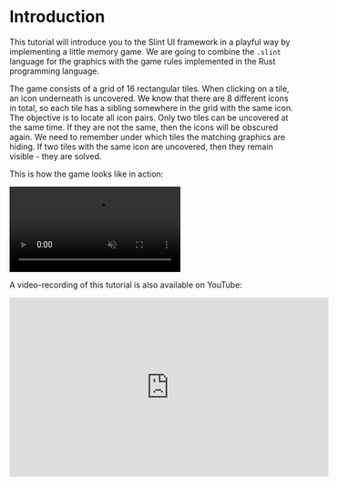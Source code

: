 # Introduction

This tutorial will introduce you to the Slint UI framework in a playful way by implementing a little memory game. We are going to combine the `.slint` language for the graphics with the game rules implemented in the Rust programming language.

The game consists of a grid of 16 rectangular tiles. When clicking on a tile, an icon underneath is uncovered.
We know that there are 8 different icons in total, so each tile has a sibling somewhere in the grid with the
same icon. The objective is to locate all icon pairs. Only two tiles can be uncovered at the same time. If they
are not the same, then the icons will be obscured again. We need to remember under which tiles the matching
graphics are hiding. If two tiles with the same icon are uncovered, then they remain visible - they are solved.

This is how the game looks like in action:

<video autoplay loop muted playsinline src="https://sixtyfps.io/blog/memory-game-tutorial/memory_clip.mp4"
        class="img-fluid img-thumbnail rounded"></video>

A video-recording of this tutorial is also available on YouTube:

<iframe width="560" height="315" src="https://www.youtube-nocookie.com/embed/_-Hxr6ZrHyo" title="YouTube video player" frameborder="0" allow="accelerometer; autoplay; clipboard-write; encrypted-media; gyroscope; picture-in-picture" allowfullscreen></iframe>
